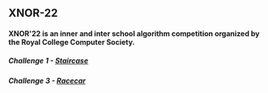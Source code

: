 ## XNOR-22

#### XNOR'22 is an inner and inter school algorithm competition organized by the Royal College Computer Society.


##### Challenge 1 - [Staircase](https://github.com/Harindulk/XNOR-22/tree/Harindulk/Q1)
##### Challenge 3 - [Racecar](https://github.com/Harindulk/XNOR-22/tree/Harindulk/Q3)

